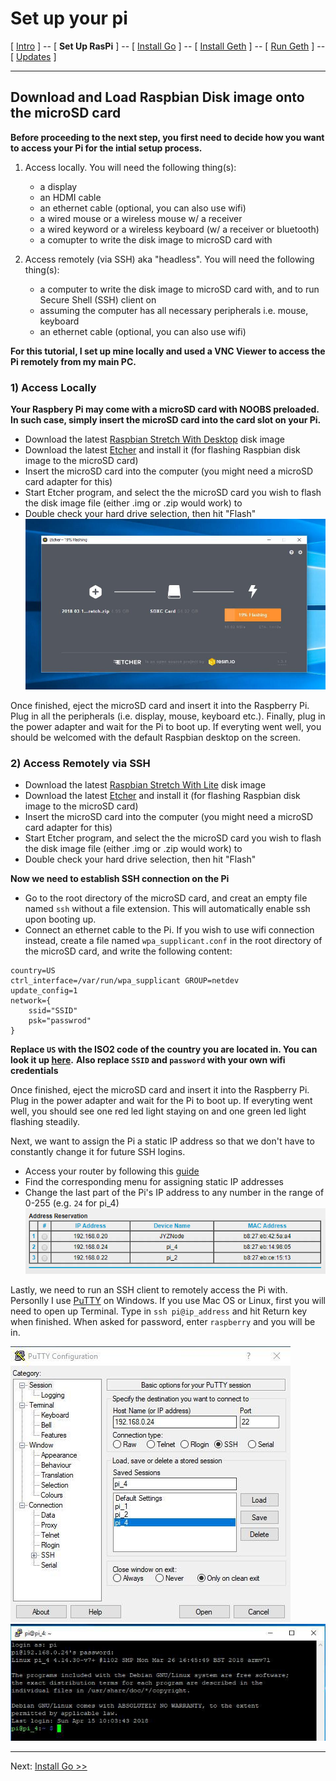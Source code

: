 # Set up your pi
[ [Intro](README.md) ] -- [ **Set Up RasPi** ] -- [ [Install Go](go_install.md) ] -- [ [Install Geth](geth_install.md) ] -- [ [Run Geth](geth_run.md) ] -- [ [Updates](raspi_updates.md) ]

-----
## Download and Load Raspbian Disk image onto the microSD card
**Before proceeding to the next step, you first need to decide how you want to access your Pi for the intial setup process.**
1) Access locally. You will need the following thing(s):
    - a display
    - an HDMI cable
    - an ethernet cable (optional, you can also use wifi)
    - a wired mouse or a wireless mouse w/ a receiver
    - a wired keyword or a wireless keyboard (w/ a receiver or bluetooth)
    - a comupter to write the disk image to microSD card with

2) Access remotely (via SSH) aka "headless". You will need the following thing(s):
    - a computer to write the disk image to microSD card with, and to run Secure Shell (SSH) client on
    - assuming the computer has all necessary peripherals i.e. mouse, keyboard
    - an ethernet cable (optional, you can also use wifi)

**For this tutorial, I set up mine locally and used a VNC Viewer to access the Pi remotely from my main PC.**

### 1) Access Locally ###
**Your Raspbery Pi may come with a microSD card with NOOBS preloaded. In such case, simply insert the microSD card into the card slot on your Pi.**
* Download the latest [Raspbian Stretch With Desktop](https://www.raspberrypi.org/downloads/raspbian/) disk image
* Download the latest [Etcher](https://etcher.io/) and install it (for flashing Raspbian disk image to the microSD card)
* Insert the microSD card into the computer (you might need a microSD card adapter for this)
* Start Etcher program, and select the the microSD card you wish to flash the disk image file (either .img or .zip would work) to
* Double check your hard drive selection, then hit "Flash"
![etcher](pics/pi_setup/1.jpg)

Once finished, eject the microSD card and insert it into the Raspberry Pi. Plug in all the peripherals (i.e. display, mouse, keyboard etc.). Finally, plug in the power adapter and wait for the Pi to boot up. If everyting went well, you should be welcomed with the default Raspbian desktop on the screen.

### 2) Access Remotely via SSH ###
* Download the latest [Raspbian Stretch With Lite](https://www.raspberrypi.org/downloads/raspbian/) disk image
* Download the latest [Etcher](https://etcher.io/) and install it (for flashing Raspbian disk image to the microSD card)
* Insert the microSD card into the computer (you might need a microSD card adapter for this)
* Start Etcher program, and select the the microSD card you wish to flash the disk image file (either .img or .zip would work) to
* Double check your hard drive selection, then hit "Flash"

**Now we need to establish SSH connection on the Pi**
* Go to the root directory of the microSD card, and creat an empty file named `ssh` without a file extension. This will automatically enable ssh upon booting up.
* Connect an ethernet cable to the Pi. If you wish to use wifi connection instead, create a file named `wpa_supplicant.conf` in the root directory of the microSD card, and write the following content:
```
country=US
ctrl_interface=/var/run/wpa_supplicant GROUP=netdev
update_config=1
network={
    ssid="SSID"
    psk="passwrod"
}
```
**Replace `US` with the ISO2 code of the country you are located in. You can look it up [here](https://www.iso.org/obp/ui/#search).**
**Also replace `SSID` and `password` with your own wifi credentials**

Once finished, eject the microSD card and insert it into the Raspberry Pi. Plug in the power adapter and wait for the Pi to boot up. If everyting went well, you should see one red led light staying on and one green led light flashing steadily.

Next, we want to assign the Pi a static IP address so that we don't have to constantly change it for future SSH logins.
* Access your router by following this [guide](http://www.noip.com/support/knowledgebase/finding-your-default-gateway/)
* Find the corresponding menu for assigning static IP addresses
* Change the last part of the Pi's IP address to any number in the range of 0-255 (e.g. `24` for pi_4) 
![router](pics/pi_setup/2.png)

Lastly, we need to run an SSH client to remotely access the Pi with. Personlly I use [PuTTY](edgebase/finding-your-default-gateway/) on Windows. If you use Mac OS or Linux, first you will need to open up Terminal. Type in `ssh pi@ip_address` and hit Return key when finished. When asked for password, enter `raspberry` and you will be in.

![ssh1](pics/pi_setup/ssh1.jpg)
![ssh2](pics/pi_setup/ssh2.jpg)







---

Next: [Install Go >>](go_install.md)
